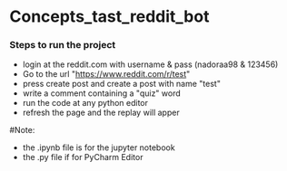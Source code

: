 # Concepts_tast_reddit_bot
### Steps to run the project
* login at the reddit.com with username & pass (nadoraa98 & 123456)
* Go to the url "https://www.reddit.com/r/test"
* press create post and create a post with name "test"
* write a comment containing a "quiz" word
* run the code at any python editor
* refresh the page and the replay will apper 

#Note:
* the .ipynb file is for the jupyter notebook
* the .py file if for PyCharm Editor

